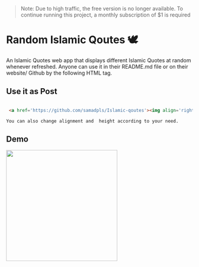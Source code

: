 > Note: Due to high traffic, the free version is no longer available. To continue running this project, a monthly subscription of $1 is required

# Random Islamic Qoutes 🕊
An Islamic Quotes web app that displays different Islamic Quotes at random whenever refreshed.
Anyone can use it in their README.md file or on their website/ Github by the following HTML tag.<br>

## Use it as Post
```html

 <a href='https://github.com/samadpls/Islamic-qoutes'><img align='right' src='https://islamic-qoutes.cyclic.app' height=300 alt='samadpls/islamic-qoutes'></a>

```
`You can also change alignment and  height according to your need.`
## Demo

<img src='https://islamic-qoutes.cyclic.app' height=300><br>





